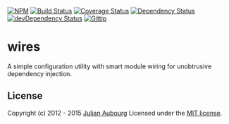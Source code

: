 [![NPM](https://img.shields.io/npm/v/wires.svg)](https://img.shields.io/npm/v/wires.svg)
[![Build Status](https://travis-ci.org/jaubourg/wires.svg?branch=master)](https://travis-ci.org/jaubourg/wires)
[![Coverage Status](https://img.shields.io/coveralls/jaubourg/wires.svg)](https://coveralls.io/r/jaubourg/wires)
[![Dependency Status](https://david-dm.org/jaubourg/wires.svg)](https://david-dm.org/jaubourg/wires)
[![devDependency Status](https://david-dm.org/jaubourg/wires/dev-status.svg)](https://david-dm.org/jaubourg/wires#info=devDependencies)
[![Gittip](https://img.shields.io/gittip/jaubourg.svg)](https://www.gittip.com/jaubourg/)

# wires

A simple configuration utility with smart module wiring for unobtrusive dependency injection.

## License

Copyright (c) 2012 - 2015 [Julian Aubourg](mailto:j@ubourg.net)
Licensed under the [MIT license](https://raw.githubusercontent.com/jaubourg/wires/master/LICENSE-MIT).
